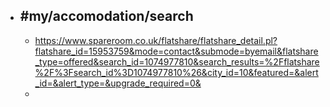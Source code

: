 - #my/accomodation/search
	-
	- https://www.spareroom.co.uk/flatshare/flatshare_detail.pl?flatshare_id=15953759&mode=contact&submode=byemail&flatshare_type=offered&search_id=1074977810&search_results=%2Fflatshare%2F%3Fsearch_id%3D1074977810%26&city_id=10&featured=&alert_id=&alert_type=&upgrade_required=0&
	-